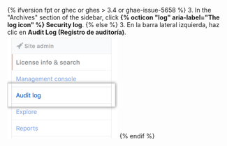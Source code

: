 {% ifversion fpt or ghec or ghes > 3.4 or ghae-issue-5658 %}
3. In the "Archives" section of the  sidebar, click **{% octicon "log" aria-label="The log icon" %} Security log**.
{% else  %}
3. En la barra lateral izquierda, haz clic en **Audit Log (Registro de auditoría)**. ![Pestaña de registro de auditoría](/assets/images/enterprise/site-admin-settings/audit-log-tab.png)
{% endif %}
